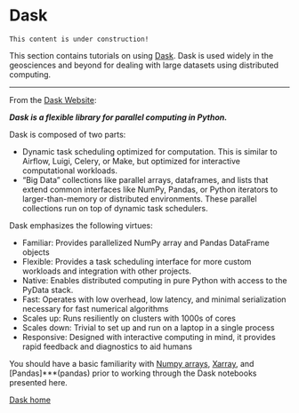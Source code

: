 # Dask

```{note}
This content is under construction!
```

This section contains tutorials on using [Dask](https://dask.org/). Dask is used widely in the geosciences and beyond for dealing with large datasets using distributed computing.

---

From the [Dask Website](https://dask.org/):

**_Dask is a flexible library for parallel computing in Python._**

Dask is composed of two parts:

- Dynamic task scheduling optimized for computation. This is similar to Airflow, Luigi, Celery, or Make, but optimized for interactive computational workloads.
- “Big Data” collections like parallel arrays, dataframes, and lists that extend common interfaces like NumPy, Pandas, or Python iterators to larger-than-memory or distributed environments. These parallel collections run on top of dynamic task schedulers.

Dask emphasizes the following virtues:

- Familiar: Provides parallelized NumPy array and Pandas DataFrame objects
- Flexible: Provides a task scheduling interface for more custom workloads and integration with other projects.
- Native: Enables distributed computing in pure Python with access to the PyData stack.
- Fast: Operates with low overhead, low latency, and minimal serialization necessary for fast numerical algorithms
- Scales up: Runs resiliently on clusters with 1000s of cores
- Scales down: Trivial to set up and run on a laptop in a single process
- Responsive: Designed with interactive computing in mind, it provides rapid feedback and diagnostics to aid humans

You should have a basic familiarity with [Numpy arrays](numpy), [Xarray](xarray), and [Pandas]\*\*\*(pandas) prior to working through the Dask notebooks presented here.

[Dask home](https://dask.org/)
